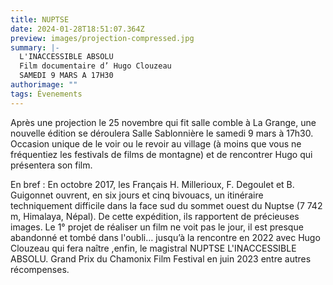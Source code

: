 ```yaml
---
title: NUPTSE
date: 2024-01-28T18:51:07.364Z
preview: images/projection-compressed.jpg
summary: |-
  L'INACCESSIBLE ABSOLU                      
  Film documentaire d’ Hugo Clouzeau
  SAMEDI 9 MARS A 17H30
authorimage: ""
tags: Évenements
---
```

Après une projection le 25 novembre qui fit salle comble  à La Grange, une nouvelle édition se déroulera Salle Sablonnière le samedi 9 mars à 17h30. Occasion unique de le voir ou le revoir au village (à moins que vous ne fréquentiez les festivals de films de montagne) et de rencontrer Hugo qui présentera son film.

En bref : En octobre 2017, les Français H. Millerioux, F. Degoulet et B. Guigonnet ouvrent, en six jours et cinq bivouacs, un itinéraire techniquement difficile dans la face sud du sommet ouest du Nuptse (7 742 m, Himalaya, Népal). De cette expédition, ils rapportent de précieuses images. Le 1° projet de réaliser un film ne voit pas le jour, il est  presque abandonné et tombé dans l'oubli… jusqu’à la rencontre en 2022  avec Hugo Clouzeau qui fera naître ,enfin, le magistral  NUPTSE L'INACCESSIBLE ABSOLU. Grand Prix du Chamonix Film Festival en juin 2023 entre autres récompenses.
